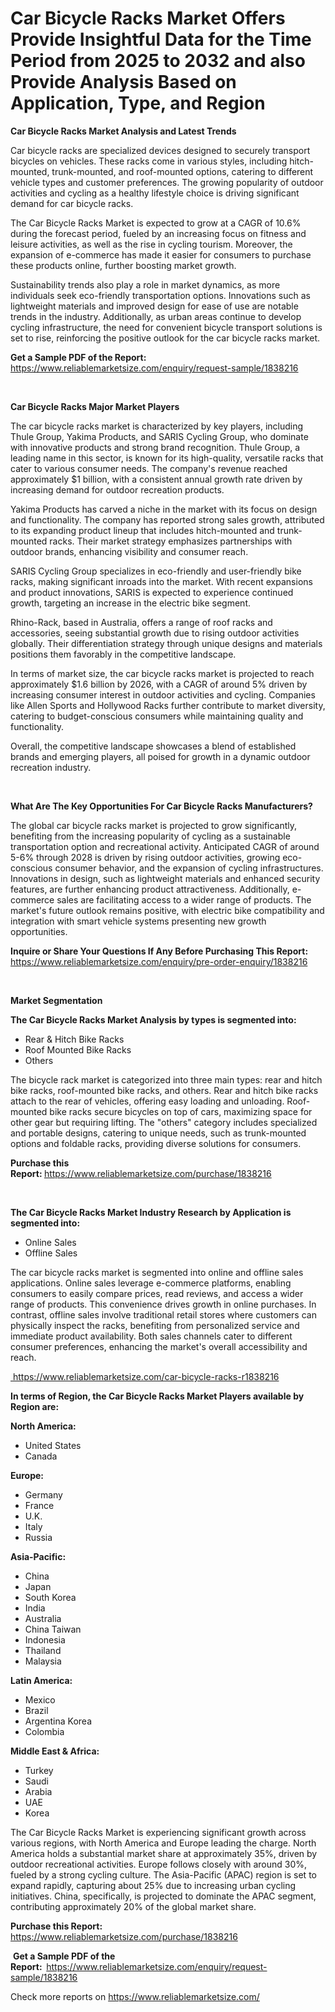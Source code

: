 <p><h1>Car Bicycle Racks Market Offers Provide Insightful Data for the Time Period from 2025 to 2032 and also Provide Analysis Based on Application, Type, and Region</h1></p><p><strong>Car Bicycle Racks Market Analysis and Latest Trends</strong></p>
<p><p>Car bicycle racks are specialized devices designed to securely transport bicycles on vehicles. These racks come in various styles, including hitch-mounted, trunk-mounted, and roof-mounted options, catering to different vehicle types and customer preferences. The growing popularity of outdoor activities and cycling as a healthy lifestyle choice is driving significant demand for car bicycle racks.</p><p>The Car Bicycle Racks Market is expected to grow at a CAGR of 10.6% during the forecast period, fueled by an increasing focus on fitness and leisure activities, as well as the rise in cycling tourism. Moreover, the expansion of e-commerce has made it easier for consumers to purchase these products online, further boosting market growth. </p><p>Sustainability trends also play a role in market dynamics, as more individuals seek eco-friendly transportation options. Innovations such as lightweight materials and improved design for ease of use are notable trends in the industry. Additionally, as urban areas continue to develop cycling infrastructure, the need for convenient bicycle transport solutions is set to rise, reinforcing the positive outlook for the car bicycle racks market.</p></p>
<p><strong>Get a Sample PDF of the Report:&nbsp;</strong> <a href="https://www.reliablemarketsize.com/enquiry/request-sample/1838216?utm_campaign=2773&utm_medium=2&utm_source=Github&utm_content=ia&utm_term=30032025&utm_id=car-bicycle-racks">https://www.reliablemarketsize.com/enquiry/request-sample/1838216</a></p>
<p>&nbsp;</p>
<p><strong>Car Bicycle Racks Major Market Players</strong></p>
<p><p>The car bicycle racks market is characterized by key players, including Thule Group, Yakima Products, and SARIS Cycling Group, who dominate with innovative products and strong brand recognition. Thule Group, a leading name in this sector, is known for its high-quality, versatile racks that cater to various consumer needs. The company's revenue reached approximately $1 billion, with a consistent annual growth rate driven by increasing demand for outdoor recreation products.</p><p>Yakima Products has carved a niche in the market with its focus on design and functionality. The company has reported strong sales growth, attributed to its expanding product lineup that includes hitch-mounted and trunk-mounted racks. Their market strategy emphasizes partnerships with outdoor brands, enhancing visibility and consumer reach.</p><p>SARIS Cycling Group specializes in eco-friendly and user-friendly bike racks, making significant inroads into the market. With recent expansions and product innovations, SARIS is expected to experience continued growth, targeting an increase in the electric bike segment.</p><p>Rhino-Rack, based in Australia, offers a range of roof racks and accessories, seeing substantial growth due to rising outdoor activities globally. Their differentiation strategy through unique designs and materials positions them favorably in the competitive landscape.</p><p>In terms of market size, the car bicycle racks market is projected to reach approximately $1.6 billion by 2026, with a CAGR of around 5% driven by increasing consumer interest in outdoor activities and cycling. Companies like Allen Sports and Hollywood Racks further contribute to market diversity, catering to budget-conscious consumers while maintaining quality and functionality.</p><p>Overall, the competitive landscape showcases a blend of established brands and emerging players, all poised for growth in a dynamic outdoor recreation industry.</p></p>
<p>&nbsp;</p>
<p><strong>What Are The Key Opportunities For Car Bicycle Racks Manufacturers?</strong></p>
<p><p>The global car bicycle racks market is projected to grow significantly, benefiting from the increasing popularity of cycling as a sustainable transportation option and recreational activity. Anticipated CAGR of around 5-6% through 2028 is driven by rising outdoor activities, growing eco-conscious consumer behavior, and the expansion of cycling infrastructures. Innovations in design, such as lightweight materials and enhanced security features, are further enhancing product attractiveness. Additionally, e-commerce sales are facilitating access to a wider range of products. The market's future outlook remains positive, with electric bike compatibility and integration with smart vehicle systems presenting new growth opportunities.</p></p>
<p><strong>Inquire or Share Your Questions If Any Before Purchasing This Report:</strong> <a href="https://www.reliablemarketsize.com/enquiry/pre-order-enquiry/1838216?utm_campaign=2773&utm_medium=2&utm_source=Github&utm_content=ia&utm_term=30032025&utm_id=car-bicycle-racks">https://www.reliablemarketsize.com/enquiry/pre-order-enquiry/1838216</a></p>
<p>&nbsp;</p>
<p><strong>Market Segmentation</strong></p>
<p><strong>The Car Bicycle Racks Market Analysis by types is segmented into:</strong></p>
<p><ul><li>Rear & Hitch Bike Racks</li><li>Roof Mounted Bike Racks</li><li>Others</li></ul></p>
<p><p>The bicycle rack market is categorized into three main types: rear and hitch bike racks, roof-mounted bike racks, and others. Rear and hitch bike racks attach to the rear of vehicles, offering easy loading and unloading. Roof-mounted bike racks secure bicycles on top of cars, maximizing space for other gear but requiring lifting. The "others" category includes specialized and portable designs, catering to unique needs, such as trunk-mounted options and foldable racks, providing diverse solutions for consumers.</p></p>
<p><strong>Purchase this Report:&nbsp;</strong><a href="https://www.reliablemarketsize.com/purchase/1838216?utm_campaign=2773&utm_medium=2&utm_source=Github&utm_content=ia&utm_term=30032025&utm_id=car-bicycle-racks">https://www.reliablemarketsize.com/purchase/1838216</a></p>
<p>&nbsp;</p>
<p><strong>The Car Bicycle Racks Market Industry Research by Application is segmented into:</strong></p>
<p><ul><li>Online Sales</li><li>Offline Sales</li></ul></p>
<p><p>The car bicycle racks market is segmented into online and offline sales applications. Online sales leverage e-commerce platforms, enabling consumers to easily compare prices, read reviews, and access a wider range of products. This convenience drives growth in online purchases. In contrast, offline sales involve traditional retail stores where customers can physically inspect the racks, benefiting from personalized service and immediate product availability. Both sales channels cater to different consumer preferences, enhancing the market's overall accessibility and reach.</p></p>
<p><a href="https://www.reliablemarketsize.com/car-bicycle-racks-r1838216?utm_campaign=2773&utm_medium=2&utm_source=Github&utm_content=ia&utm_term=30032025&utm_id=car-bicycle-racks">&nbsp;https://www.reliablemarketsize.com/car-bicycle-racks-r1838216</a></p>
<p><strong>In terms of Region, the Car Bicycle Racks Market Players available by Region are:</strong></p>
<p>
    <p> <strong> North America: </strong>
        <ul>
            <li>United States</li>
            <li>Canada</li>
        </ul>
        </p> 
    <p> <strong> Europe: </strong>
        <ul>
            <li>Germany</li>
            <li>France</li>
            <li>U.K.</li>
            <li>Italy</li>
            <li>Russia</li>
        </ul>
        </p> 
    <p> <strong> Asia-Pacific: </strong>
        <ul>
            <li>China</li>
            <li>Japan</li>
            <li>South Korea</li>
            <li>India</li>
            <li>Australia</li>
            <li>China Taiwan</li>
            <li>Indonesia</li>
            <li>Thailand</li>
            <li>Malaysia</li>
        </ul>
        </p> 
    <p> <strong> Latin America: </strong>
        <ul>
            <li>Mexico</li>
            <li>Brazil</li>
            <li>Argentina Korea</li>
            <li>Colombia</li>
        </ul>
        </p> 
    <p> <strong> Middle East & Africa: </strong>
        <ul>
            <li>Turkey</li>
            <li>Saudi</li>
            <li>Arabia</li>
            <li>UAE</li>
            <li>Korea</li>
        </ul>
    </p>
    </p>
<p><p>The Car Bicycle Racks Market is experiencing significant growth across various regions, with North America and Europe leading the charge. North America holds a substantial market share at approximately 35%, driven by outdoor recreational activities. Europe follows closely with around 30%, fueled by a strong cycling culture. The Asia-Pacific (APAC) region is set to expand rapidly, capturing about 25% due to increasing urban cycling initiatives. China, specifically, is projected to dominate the APAC segment, contributing approximately 20% of the global market share.</p></p>
<p><strong>Purchase this Report: </strong><a href="https://www.reliablemarketsize.com/purchase/1838216?utm_campaign=2773&utm_medium=2&utm_source=Github&utm_content=ia&utm_term=30032025&utm_id=car-bicycle-racks">https://www.reliablemarketsize.com/purchase/1838216</a></p>
<p>&nbsp;<strong>Get a Sample PDF of the Report:&nbsp;&nbsp;</strong><a href="https://www.reliablemarketsize.com/enquiry/request-sample/1838216?utm_campaign=2773&utm_medium=2&utm_source=Github&utm_content=ia&utm_term=30032025&utm_id=car-bicycle-racks">https://www.reliablemarketsize.com/enquiry/request-sample/1838216</a></p>
<p><strong></strong></p>
<p>Check more reports on <a href="https://www.reliablemarketsize.com/?utm_campaign=2773&utm_medium=2&utm_source=Github&utm_content=ia&utm_term=30032025&utm_id=car-bicycle-racks">https://www.reliablemarketsize.com/</a></p>
